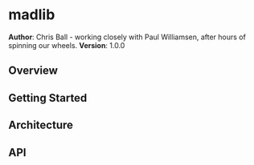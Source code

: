 # madlib

**Author**: Chris Ball - working closely with Paul Williamsen, after hours of spinning our wheels.
**Version**: 1.0.0

## Overview


## Getting Started


## Architecture


## API


